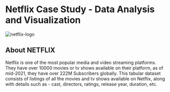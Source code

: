 # Netflix Case Study - Data Analysis and Visualization
![netflix-logo](https://github.com/kalavasaikiran/Data-Analysis-and-Exploration/assets/100007474/6655c87a-dce1-44a0-a957-8c2a2b886bd1)

## About NETFLIX
Netflix is one of the most popular media and video streaming platforms. They have over 10000 movies or tv shows available on their platform, as of mid-2021, they have over 222M Subscribers globally. This tabular dataset consists of listings of all the movies and tv shows available on Netflix, along with details such as - cast, directors, ratings, release year, duration, etc.

